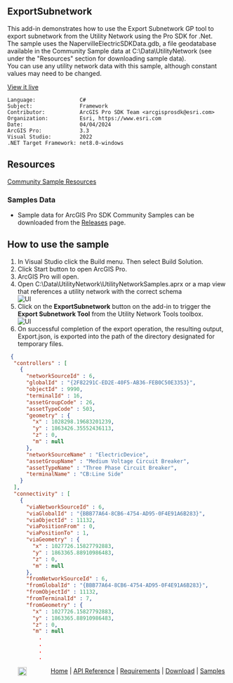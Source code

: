## ExportSubnetwork

<!-- TODO: Write a brief abstract explaining this sample -->
This add-in demonstrates how to use the Export Subnetwork GP tool to export subnetwork from the Utility Network using the Pro SDK for .Net.   
The sample uses the NapervilleElectricSDKData.gdb, a file geodatabase available in the Community Sample data at C:\Data\UtilityNetwork (see under the "Resources" section for downloading sample data).    
You can use any utility network data with this sample, although constant values may need to be changed.  
  


<a href="https://pro.arcgis.com/en/pro-app/sdk/" target="_blank">View it live</a>

<!-- TODO: Fill this section below with metadata about this sample-->
```
Language:              C#
Subject:               Framework
Contributor:           ArcGIS Pro SDK Team <arcgisprosdk@esri.com>
Organization:          Esri, https://www.esri.com
Date:                  04/04/2024
ArcGIS Pro:            3.3
Visual Studio:         2022
.NET Target Framework: net8.0-windows
```

## Resources

[Community Sample Resources](https://github.com/Esri/arcgis-pro-sdk-community-samples#resources)

### Samples Data

* Sample data for ArcGIS Pro SDK Community Samples can be downloaded from the [Releases](https://github.com/Esri/arcgis-pro-sdk-community-samples/releases) page.  

## How to use the sample
<!-- TODO: Explain how this sample can be used. To use images in this section, create the image file in your sample project's screenshots folder. Use relative url to link to this image using this syntax: ![My sample Image](FacePage/SampleImage.png) -->
1. In Visual Studio click the Build menu.  Then select Build Solution.
2. Click Start button to open ArcGIS Pro.    
3. ArcGIS Pro will open.    
4. Open C:\Data\UtilityNetwork\UtilityNetworkSamples.aprx or a map view that references a utility network with the correct schema    
![UI](Screenshots/Screenshot1.png)  
5. Click on the **ExportSubnetwork** button on the add-in to trigger the **Export Subnetwork Tool** from the Utility Network Tools toolbox.  
![UI](Screenshots/Screenshot2.png)  
6. On successful completion of the export operation, the resulting output, Export.json, is exported into the path of the directory designated for temporary files.  
```json
 {
  "controllers" : [
    {
      "networkSourceId" : 6,
      "globalId" : "{2F82291C-ED2E-40F5-AB36-FEB0C50E3353}",
      "objectId" : 9990,
      "terminalId" : 16,
      "assetGroupCode" : 26,
      "assetTypeCode" : 503,
      "geometry" : {
        "x" : 1028298.19683201239,
        "y" : 1863426.35552436113,
        "z" : 0,
        "m" : null
      },
      "networkSourceName" : "ElectricDevice",
      "assetGroupName" : "Medium Voltage Circuit Breaker",
      "assetTypeName" : "Three Phase Circuit Breaker",
      "terminalName" : "CB:Line Side"
    }
  ],
  "connectivity" : [
    {
      "viaNetworkSourceId" : 6,
      "viaGlobalId" : "{BBB77A64-8CB6-4754-AD95-0F4E91A6B283}",
      "viaObjectId" : 11132,
      "viaPositionFrom" : 0,
      "viaPositionTo" : 1,
      "viaGeometry" : {
        "x" : 1027726.15827792883,
        "y" : 1863365.88910986483,
        "z" : 0,
        "m" : null
      },
      "fromNetworkSourceId" : 6,
      "fromGlobalId" : "{BBB77A64-8CB6-4754-AD95-0F4E91A6B283}",
      "fromObjectId" : 11132,
      "fromTerminalId" : 7,
      "fromGeometry" : {
        "x" : 1027726.15827792883,
        "y" : 1863365.88910986483,
        "z" : 0,
        "m" : null
          .
          .
          .
          . 
 ```
  

<!-- End -->

&nbsp;&nbsp;&nbsp;&nbsp;&nbsp;&nbsp;<img src="https://esri.github.io/arcgis-pro-sdk/images/ArcGISPro.png"  alt="ArcGIS Pro SDK for Microsoft .NET Framework" height = "20" width = "20" align="top"  >
&nbsp;&nbsp;&nbsp;&nbsp;&nbsp;&nbsp;&nbsp;&nbsp;&nbsp;&nbsp;&nbsp;&nbsp;
[Home](https://github.com/Esri/arcgis-pro-sdk/wiki) | <a href="https://pro.arcgis.com/en/pro-app/latest/sdk/api-reference" target="_blank">API Reference</a> | [Requirements](https://github.com/Esri/arcgis-pro-sdk/wiki#requirements) | [Download](https://github.com/Esri/arcgis-pro-sdk/wiki#installing-arcgis-pro-sdk-for-net) | <a href="https://github.com/esri/arcgis-pro-sdk-community-samples" target="_blank">Samples</a>
